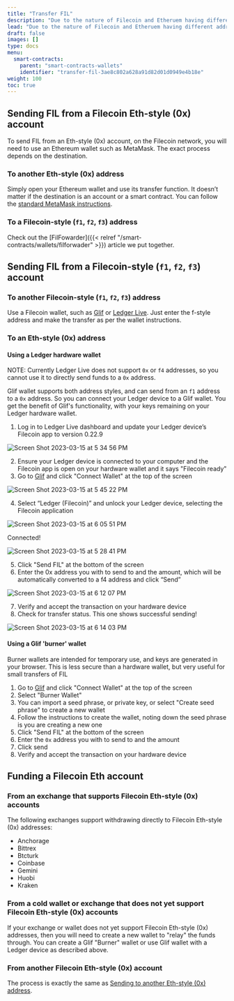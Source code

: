```yaml
---
title: "Transfer FIL"
description: "Due to the nature of Filecoin and Etheruem having different address types in the Filecoin network, the process for transfering FIL between addresses can be a bit nuanced. This page explains the process for transferring FIL."
lead: "Due to the nature of Filecoin and Etheruem having different address types in the Filecoin network, the process for transfering FIL between addresses can be a bit nuanced. This page explains the process for transferring FIL."
draft: false
images: []
type: docs
menu:
  smart-contracts:
    parent: "smart-contracts-wallets"
    identifier: "transfer-fil-3ae8c802a628a91d82d01d0949e4b18e"
weight: 100
toc: true
---
```


## Sending FIL from a Filecoin Eth-style (0x) account

To send FIL from an Eth-style (0x) account, on the Filecoin network, you will need to use an Ethereum wallet such as MetaMask. The exact process depends on the destination. 

### To another Eth-style (0x) address

Simply open your Ethereum wallet and use its transfer function. It doesn’t matter if the destination is an account or a smart contract. You can follow the [standard MetaMask instructions](https://support.metamask.io/hc/en-us/articles/360015488931-How-to-send-tokens-from-your-MetaMask-wallet).

### To a Filecoin-style (`f1`, `f2`, `f3`) address

Check out the [FilFowarder]({{< relref "/smart-contracts/wallets/filforwader" >}}) article we put together.

## Sending FIL from a Filecoin-style (`f1`, `f2`, `f3`) account

### To another Filecoin-style (`f1`, `f2`, `f3`) address

Use a Filecoin wallet, such as [Glif](https://glif.io) or [Ledger Live](https://www.ledger.com/ledger-live). Just enter the f-style address and make the transfer as per the wallet instructions.

### To an Eth-style (0x) address

#### Using a Ledger hardware wallet

NOTE: Currently Ledger Live does not support `0x` or `f4` addresses, so you cannot use it to directly send funds to a `0x` address.

Glif wallet supports both address styles, and can send from an `f1` address to a `0x` address. So you can connect your Ledger device to a Glif wallet. You get the benefit of Glif's functionality, with your keys remaining on your Ledger hardware wallet.

1. Log in to Ledger Live dashboard and update your Ledger device’s Filecoin app to version 0.22.9 

  ![Screen Shot 2023-03-15 at 5 34 56 PM](https://user-images.githubusercontent.com/113331491/225487581-045147b8-586f-4e58-9423-4c2801e51ee8.png)

2. Ensure your Ledger device is connected to your computer and the Filecoin app is open on your hardware wallet and it says "Filecoin ready"
3. Go to [Glif](https://glif.io) and click "Connect Wallet" at the top of the screen

![Screen Shot 2023-03-15 at 5 45 22 PM](https://user-images.githubusercontent.com/113331491/225487652-02f64b53-09dd-4e05-bf60-05cfc8793772.png)

4. Select “Ledger (Filecoin)” and unlock your Ledger device, selecting the Filecoin application

![Screen Shot 2023-03-15 at 6 05 51 PM](https://user-images.githubusercontent.com/113331491/225487711-e0c9ee09-6d8a-42e8-9582-039ef15351dc.png)

Connected!

![Screen Shot 2023-03-15 at 5 28 41 PM](https://user-images.githubusercontent.com/113331491/225487875-5492345d-cbcb-4618-b358-dd94bc5fa00c.png)

5. Click "Send FIL" at the bottom of the screen
6. Enter the 0x address you with to send to and the amount, which will be automatically converted to a f4 address and click “Send”

![Screen Shot 2023-03-15 at 6 12 07 PM](https://user-images.githubusercontent.com/113331491/225487916-c4e9e0ec-29f9-4f77-b8a2-ed6e159d61a7.png)

7. Verify and accept the transaction on your hardware device
8. Check for transfer status. This one shows successful sending!

![Screen Shot 2023-03-15 at 6 14 03 PM](https://user-images.githubusercontent.com/113331491/225488037-97af20d6-43ca-4c44-b25e-022133668711.png)

#### Using a Glif 'burner' wallet

Burner wallets are intended for temporary use, and keys are generated in your browser. This is less secure than a hardware wallet, but very useful for small transfers of FIL

1. Go to [Glif](https://glif.io) and click "Connect Wallet" at the top of the screen
2. Select "Burner Wallet"
3. You can import a seed phrase, or private key, or select "Create seed phrase" to create a new wallet
4. Follow the instructions to create the wallet, noting down the seed phrase is you are creating a new one
5. Click "Send FIL" at the bottom of the screen
6. Enter the `0x` address you with to send to and the amount
7. Click send
8. Verify and accept the transaction on your hardware device
 

## Funding a Filecoin Eth account

### From an exchange that supports Filecoin Eth-style (0x) accounts

The following exchanges support withdrawing directly to Filecoin Eth-style (0x) addresses:

- Anchorage
- Bittrex
- Btcturk
- Coinbase
- Gemini
- Huobi
- Kraken

### From a cold wallet or exchange that does not yet support Filecoin Eth-style (0x) accounts

If your exchange or wallet does not yet support Filecoin Eth-style (0x) addresses, then you will need to create a new wallet to "relay" the funds through. You can create a Glif "Burner" wallet or use Glif wallet with a Ledger device as described above. 

### From another Filecoin Eth-style (0x) account

The process is exactly the same as [Sending to another Eth-style (0x) address](#sending-to-another-eth-style-0x-address).
